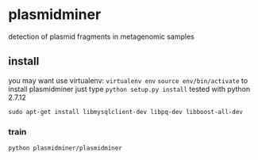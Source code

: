 # plasmidminer

detection of plasmid fragments in metagenomic samples

## install
you may want use virtualenv:
`virtualenv env`
`source env/bin/activate`
to install plasmidminer just type
`python setup.py install`
tested with python 2.7.12


`sudo apt-get install libmysqlclient-dev libpq-dev libboost-all-dev`

### train
`python plasmidminer/plasmidminer`
